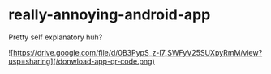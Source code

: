 # really-annoying-android-app
Pretty self explanatory huh?

![https://drive.google.com/file/d/0B3PypS_z-I7_SWFyV25SUXpyRmM/view?usp=sharing](/donwload-app-qr-code.png)

